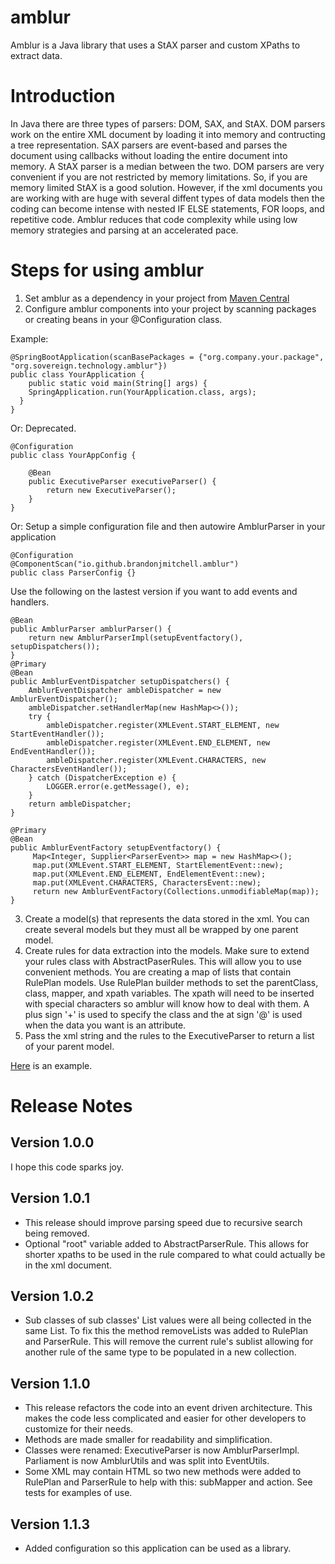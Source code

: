 # amblur
Amblur is a Java library that uses a StAX parser and custom XPaths to extract data.

# Introduction

In Java there are three types of parsers: DOM, SAX, and StAX. DOM parsers work on the entire XML document by loading it into memory and contructing a tree representation.  SAX parsers are event-based and parses the document using callbacks without loading the entire document into memory. A StAX parser is a median between the two.  DOM parsers are very convenient if you are not restricted by memory limitations. So, if you are memory limited StAX is a good solution.  However, if the xml documents you are working with are huge with several diffent types of data models then the coding can become intense with nested IF ELSE statements, FOR loops, and repetitive code.  Amblur reduces that code complexity while using low memory strategies and parsing at an accelerated pace.

# Steps for using amblur
1. Set amblur as a dependency in your project from [Maven Central](https://mvnrepository.com/artifact/io.github.brandonjmitchell/amblur)
2. Configure amblur components into your project by scanning packages or creating beans in your @Configuration class.

  Example:
    
    @SpringBootApplication(scanBasePackages = {"org.company.your.package", "org.sovereign.technology.amblur"})
    public class YourApplication {
	    public static void main(String[] args) {
        SpringApplication.run(YourApplication.class, args);
      }
    }
    
  Or:
    Deprecated.
    
    @Configuration
    public class YourAppConfig {

	    @Bean
	    public ExecutiveParser executiveParser() {
		    return new ExecutiveParser();
	    }
    }
    
  Or: Setup a simple configuration file and then autowire AmblurParser in your application
  
    @Configuration
    @ComponentScan("io.github.brandonjmitchell.amblur")
    public class ParserConfig {}
    
  Use the following on the lastest version if you want to add events and handlers.
   
	@Bean
	public AmblurParser amblurParser() {
		return new AmblurParserImpl(setupEventfactory(), setupDispatchers());
	}
	@Primary
	@Bean
	public AmblurEventDispatcher setupDispatchers() {
		AmblurEventDispatcher ambleDispatcher = new AmblurEventDispatcher();
		ambleDispatcher.setHandlerMap(new HashMap<>());
		try {
			ambleDispatcher.register(XMLEvent.START_ELEMENT, new StartEventHandler());
			ambleDispatcher.register(XMLEvent.END_ELEMENT, new EndEventHandler());
			ambleDispatcher.register(XMLEvent.CHARACTERS, new CharactersEventHandler());
		} catch (DispatcherException e) {
			LOGGER.error(e.getMessage(), e);
		}
		return ambleDispatcher;
	}
	
	@Primary
	@Bean
	public AmblurEventFactory setupEventfactory() {
		 Map<Integer, Supplier<ParserEvent>> map = new HashMap<>();
		 map.put(XMLEvent.START_ELEMENT, StartElementEvent::new);
		 map.put(XMLEvent.END_ELEMENT, EndElementEvent::new);
		 map.put(XMLEvent.CHARACTERS, CharactersEvent::new);
		 return new AmblurEventFactory(Collections.unmodifiableMap(map));
	}
	
3. Create a model(s) that represents the data stored in the xml.  You can create several models but they must all be wrapped by one parent model.
4. Create rules for data extraction into the models. Make sure to extend your rules class with AbstractPaserRules.  This will allow you to use convenient methods. You are creating a map of lists that contain RulePlan models. Use RulePlan builder methods to set the parentClass, class, mapper, and xpath variables. The xpath will need to be inserted with special characters so amblur will know how to deal with them. A plus sign '+' is used to specify the class and the at sign '@' is used when the data you want is an attribute.
5. Pass the xml string and the rules to the ExecutiveParser to return a list of your parent model.

[Here](https://github.com/BrandonJMitchell/amblur/tree/master/src/test) is an example.

# Release Notes

## Version 1.0.0

I hope this code sparks joy.

## Version 1.0.1

- This release should improve parsing speed due to recursive search being removed.
- Optional "root" variable added to AbstractParserRule. This allows for shorter xpaths to be used in the rule compared to what could actually be in the xml document.

## Version 1.0.2

- Sub classes of sub classes' List values were all being collected in the same List. To fix this the method removeLists was added to RulePlan and ParserRule. This will remove the current rule's sublist allowing for another rule of the same type to be populated in a new collection.

## Version 1.1.0

- This release refactors the code into an event driven architecture. This makes the code less complicated and easier for other developers to customize for their needs.
- Methods are made smaller for readability and simplification.
- Classes were renamed: ExecutiveParser is now AmblurParserImpl. Parliament is now AmblurUtils and was split into EventUtils.
- Some XML may contain HTML so two new methods were added to RulePlan and ParserRule to help with this: subMapper and action. See tests for examples of use.

## Version 1.1.3

- Added configuration so this application can be used as a library.

